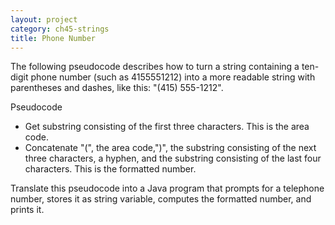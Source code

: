 ```yaml
---
layout: project
category: ch45-strings
title: Phone Number
---
```

The following pseudocode describes how to turn a string containing a ten-digit phone number (such as 4155551212) into a more readable string with parentheses and dashes, like this: "(415) 555-1212".

Pseudocode
  - Get substring consisting of the first three characters. This is the area code.
  - Concatenate "(", the area code,")", the substring consisting of the next three characters, a hyphen, and the substring consisting of the last four characters. This is the formatted number.

Translate this pseudocode into a Java program that prompts for a telephone number, stores it as string variable, computes the formatted number, and prints it.
